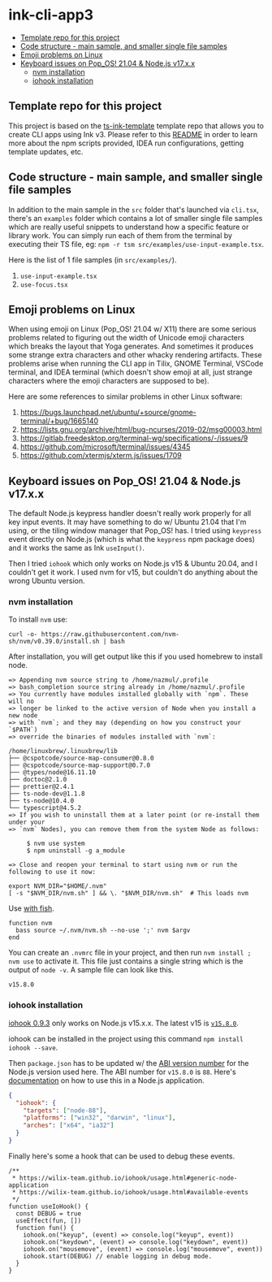 # ink-cli-app3

<!-- START doctoc generated TOC please keep comment here to allow auto update -->
<!-- DON'T EDIT THIS SECTION, INSTEAD RE-RUN doctoc TO UPDATE -->

- [Template repo for this project](#template-repo-for-this-project)
- [Code structure - main sample, and smaller single file samples](#code-structure---main-sample-and-smaller-single-file-samples)
- [Emoji problems on Linux](#emoji-problems-on-linux)
- [Keyboard issues on Pop_OS! 21.04 & Node.js v17.x.x](#keyboard-issues-on-pop_os-2104--nodejs-v17xx)
  - [nvm installation](#nvm-installation)
  - [iohook installation](#iohook-installation)

<!-- END doctoc generated TOC please keep comment here to allow auto update -->

## Template repo for this project

This project is based on the [ts-ink-template](https://github.com/nazmulidris/ts-ink-template)
template repo that allows you to create CLI apps using Ink v3. Please refer to this
[README](https://github.com/nazmulidris/ts-ink-template/blob/main/README.md) in order to learn more
about the npm scripts provided, IDEA run configurations, getting template updates, etc.

## Code structure - main sample, and smaller single file samples

In addition to the main sample in the `src` folder that's launched via `cli.tsx`, there's an
`examples` folder which contains a lot of smaller single file samples which are really useful
snippets to understand how a specific feature or library work. You can simply run each of them from
the terminal by executing their TS file, eg: `npm -r tsm src/examples/use-input-example.tsx`.

Here is the list of 1 file samples (in `src/examples/`).

1. `use-input-example.tsx`
2. `use-focus.tsx`

## Emoji problems on Linux

When using emoji on Linux (Pop_OS! 21.04 w/ X11) there are some serious problems related to figuring
out the width of Unicode emoji characters which breaks the layout that Yoga generates. And sometimes
it produces some strange extra characters and other whacky rendering artifacts. These problems arise
when running the CLI app in Tilix, GNOME Terminal, VSCode terminal, and IDEA terminal (which doesn't
show emoji at all, just strange characters where the emoji characters are supposed to be).

Here are some references to similar problems in other Linux software:

1. https://bugs.launchpad.net/ubuntu/+source/gnome-terminal/+bug/1665140
2. https://lists.gnu.org/archive/html/bug-ncurses/2019-02/msg00003.html
3. https://gitlab.freedesktop.org/terminal-wg/specifications/-/issues/9
4. https://github.com/microsoft/terminal/issues/4345
5. https://github.com/xtermjs/xterm.js/issues/1709

## Keyboard issues on Pop_OS! 21.04 & Node.js v17.x.x

The default Node.js keypress handler doesn't really work properly for all key input events. It may
have something to do w/ Ubuntu 21.04 that I'm using, or the tiling window manager that Pop_OS! has.
I tried using `keypress` event directly on Node.js (which is what the `keypress` npm package does)
and it works the same as Ink `useInput()`.

Then I tried `iohook` which only works on Node.js v15 & Ubuntu 20.04, and I couldn't get it work. I
used nvm for v15, but couldn't do anything about the wrong Ubuntu version.

### nvm installation

To install `nvm` use:

```shell
curl -o- https://raw.githubusercontent.com/nvm-sh/nvm/v0.39.0/install.sh | bash
```

After installation, you will get output like this if you used homebrew to install node.

```text
=> Appending nvm source string to /home/nazmul/.profile
=> bash_completion source string already in /home/nazmul/.profile
=> You currently have modules installed globally with `npm`. These will no
=> longer be linked to the active version of Node when you install a new node
=> with `nvm`; and they may (depending on how you construct your `$PATH`)
=> override the binaries of modules installed with `nvm`:

/home/linuxbrew/.linuxbrew/lib
├── @cspotcode/source-map-consumer@0.8.0
├── @cspotcode/source-map-support@0.7.0
├── @types/node@16.11.10
├── doctoc@2.1.0
├── prettier@2.4.1
├── ts-node-dev@1.1.8
├── ts-node@10.4.0
└── typescript@4.5.2
=> If you wish to uninstall them at a later point (or re-install them under your
=> `nvm` Nodes), you can remove them from the system Node as follows:

     $ nvm use system
     $ npm uninstall -g a_module

=> Close and reopen your terminal to start using nvm or run the following to use it now:

export NVM_DIR="$HOME/.nvm"
[ -s "$NVM_DIR/nvm.sh" ] && \. "$NVM_DIR/nvm.sh"  # This loads nvm
```

Use [with fish](https://eshlox.net/2019/01/27/how-to-use-nvm-with-fish-shell).

```text
function nvm
  bass source ~/.nvm/nvm.sh --no-use ';' nvm $argv
end
```

You can create an `.nvmrc` file in your project, and then run `nvm install ; nvm use` to activate
it. This file just contains a single string which is the output of `node -v`. A sample file can look
like this.

```text
v15.8.0
```

### iohook installation

[iohook 0.9.3](https://wilix-team.github.io/iohook/installation.html) only works on Node.js v15.x.x.
The latest v15 is [`v15.8.0`](https://nodejs.org/uk/blog/release/v15.8.0/).

iohook can be installed in the project using this command `npm install iohook --save`.

Then `package.json` has to be updated w/ the
[ABI version number](https://nodejs.org/en/download/releases/) for the Node.js version used here.
The ABI number for `v15.8.0` is `88`. Here's
[documentation](https://wilix-team.github.io/iohook/usage.html#generic-node-application) on how to
use this in a Node.js application.

```json
{
  "iohook": {
    "targets": ["node-88"],
    "platforms": ["win32", "darwin", "linux"],
    "arches": ["x64", "ia32"]
  }
}
```

Finally here's some a hook that can be used to debug these events.

```tsx
/**
 * https://wilix-team.github.io/iohook/usage.html#generic-node-application
 * https://wilix-team.github.io/iohook/usage.html#available-events
 */
function useIoHook() {
  const DEBUG = true
  useEffect(fun, [])
  function fun() {
    iohook.on("keyup", (event) => console.log("keyup", event))
    iohook.on("keydown", (event) => console.log("keydown", event))
    iohook.on("mousemove", (event) => console.log("mousemove", event))
    iohook.start(DEBUG) // enable logging in debug mode.
  }
}
```
